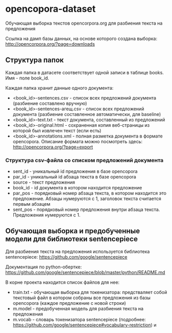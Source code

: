 # opencopora-dataset

Обучающая выборка текстов opencorpora.org для разбиения текста на предложения

Ссылка на дамп базы данных, на основе которого создана выборка: http://opencorpora.org/?page=downloads

## Структура папок

Каждая папка в датасете соответствует одной записи в таблице books. Имя - поле book_id.

Каждая папка хранит данные одного документа:
* <book_id>-sentences.csv - список всех предложений документа (разбиение составлено вручную)
* <book_id>-sentences-агещ.csv - список всех предложений документа (разбиение составленное автоматически, для baseline)
* <book_id>-text.txt - текст документа, составленный из предложений
* <book_id>-original.html - сохраненная копия веб-страницы из которой был извлечен текст (если есть)
* <book_id>-annotations.xml - полная разметка документа в формате opencopora. Описание формата можно посмотреть здесь: http://opencorpora.org/?page=export

### Структура csv-файла со списком предложений документа

* sent_id - уникальный id предложения в базе opencopora
* par_id - уникальный id абзаца текста в базе opencopora
* source - текст предложения
* book_id - id документа в котором находится предложение
* par_pos - порядковый номер абзаца текста, в котором находится это предложение. Абзацы нумеруются с 1, заголовок текста считается первым абзацем
* sent_pos - порядковый номер предложения внутри абзаца текста. Предложения нумеруются с 1.

## Обучающая выборка и предобученные модели для библиотеки sentencepiece

Для разбиения текста на предложения используется библиотека sentencepiece: https://github.com/google/sentencepiece

Документация по python-обертке: https://github.com/google/sentencepiece/blob/master/python/README.md

В корне проекта находится список файлов для нее:
* train.txt - обучающая выборка для токенизатора: предстваляет собой текстовый файл в котором собраны все предложения из базы opencopora (каждое предложение с новой строки)
* m.model - предобученная модель для разбиения текста на предложения
* m.vocab - словарь токенизатора sentencepiece (подробнее: https://github.com/google/sentencepiece#vocabulary-restriction)  и 
